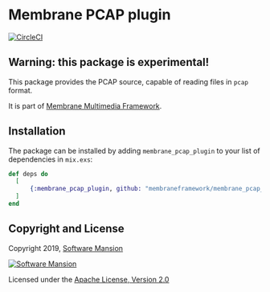 # Membrane PCAP plugin

[![CircleCI](https://circleci.com/gh/membraneframework/membrane_pcap_plugin.svg?style=svg)](https://circleci.com/gh/membraneframework/membrane_pcap_plugin)

## Warning: this package is experimental!

This package provides the PCAP source, capable of reading files in `pcap` format.

It is part of [Membrane Multimedia Framework](https://membraneframework.org).

## Installation

The package can be installed by adding `membrane_pcap_plugin` to your list of dependencies in `mix.exs`:

```elixir
def deps do
  [
	  {:membrane_pcap_plugin, github: "membraneframework/membrane_pcap_plugin", tag: "v0.8.0"}
  ]
end
```

## Copyright and License

Copyright 2019, [Software Mansion](https://swmansion.com/?utm_source=git&utm_medium=readme&utm_campaign=membrane)

[![Software Mansion](https://logo.swmansion.com/logo?color=white&variant=desktop&width=200&tag=membrane-github)](https://swmansion.com/?utm_source=git&utm_medium=readme&utm_campaign=membrane)

Licensed under the [Apache License, Version 2.0](LICENSE)
